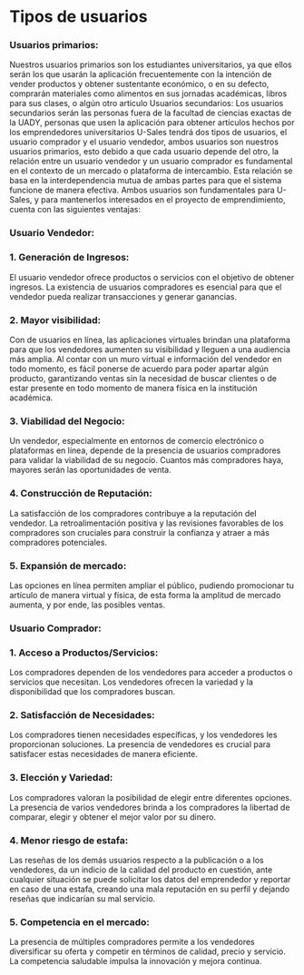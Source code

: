 # Tipos de usuarios
### Usuarios primarios: 
Nuestros usuarios primarios son los estudiantes universitarios, ya que ellos serán los que usarán la aplicación frecuentemente con la intención de vender productos y obtener sustentante económico, o en su defecto, comprarán materiales como alimentos en sus jornadas académicas, libros para sus clases, o algún otro articulo
Usuarios secundarios: Los usuarios secundarios serán las personas fuera de la facultad de ciencias exactas de la UADY, personas que usen la aplicación para obtener artículos hechos por los emprendedores universitarios
U-Sales tendrá dos tipos de usuarios, el usuario comprador y el usuario vendedor, ambos usuarios son nuestros usuarios primarios, esto debido a que cada usuario depende del otro, la relación entre un usuario vendedor y un usuario comprador es fundamental en el contexto de un mercado o plataforma de intercambio. Esta relación se basa en la interdependencia mutua de ambas partes para que el sistema funcione de manera efectiva.
Ambos usuarios son fundamentales para U-Sales, y para mantenerlos interesados en el proyecto de emprendimiento, cuenta con las siguientes ventajas:

### Usuario Vendedor:
### 1.	Generación de Ingresos:
El usuario vendedor ofrece productos o servicios con el objetivo de obtener ingresos. La existencia de usuarios compradores es esencial para que el vendedor pueda realizar transacciones y generar ganancias.
### 2.	 Mayor visibilidad:
Con de usuarios en línea, las aplicaciones virtuales brindan una plataforma para que los vendedores aumenten su visibilidad y lleguen a una audiencia más amplia. Al contar con un muro virtual e información del vendedor en todo momento, es fácil ponerse de acuerdo para poder apartar algún producto, garantizando ventas sin la necesidad de buscar clientes o de estar presente en todo momento de manera física en la institución académica.
### 3.	Viabilidad del Negocio: 
Un vendedor, especialmente en entornos de comercio electrónico o plataformas en línea, depende de la presencia de usuarios compradores para validar la viabilidad de su negocio. Cuantos más compradores haya, mayores serán las oportunidades de venta.
### 4.	Construcción de Reputación: 
La satisfacción de los compradores contribuye a la reputación del vendedor. La retroalimentación positiva y las revisiones favorables de los compradores son cruciales para construir la confianza y atraer a más compradores potenciales.
### 5.	Expansión de mercado:
Las opciones en línea permiten ampliar el público, pudiendo promocionar tu artículo de manera virtual y física, de esta forma la amplitud de mercado aumenta, y por ende, las posibles ventas.

### Usuario Comprador:
### 1.	Acceso a Productos/Servicios: 
Los compradores dependen de los vendedores para acceder a productos o servicios que necesitan. Los vendedores ofrecen la variedad y la disponibilidad que los compradores buscan.
### 2.	Satisfacción de Necesidades: 
Los compradores tienen necesidades específicas, y los vendedores les proporcionan soluciones. La presencia de vendedores es crucial para satisfacer estas necesidades de manera eficiente.
### 3.	Elección y Variedad: 
Los compradores valoran la posibilidad de elegir entre diferentes opciones. La presencia de varios vendedores brinda a los compradores la libertad de comparar, elegir y obtener el mejor valor por su dinero.
### 4.	Menor riesgo de estafa: 
Las reseñas de los demás usuarios respecto a la publicación o a los vendedores, da un indicio de la calidad del producto en cuestión, ante cualquier situación se puede solicitar los datos del emprendedor y reportar en caso de una estafa, creando una mala reputación en su perfil y dejando reseñas que indicarían su mal servicio.
### 5.	Competencia en el mercado: 
La presencia de múltiples compradores permite a los vendedores diversificar su oferta y competir en términos de calidad, precio y servicio. La competencia saludable impulsa la innovación y mejora continua.
